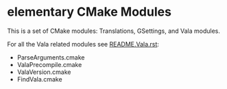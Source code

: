 # elementary CMake Modules

This is a set of CMake modules: Translations, GSettings, and Vala modules.

For all the Vala related modules see [README.Vala.rst](/README.Vala.rst): 
- ParseArguments.cmake
- ValaPrecompile.cmake
- ValaVersion.cmake
- FindVala.cmake

